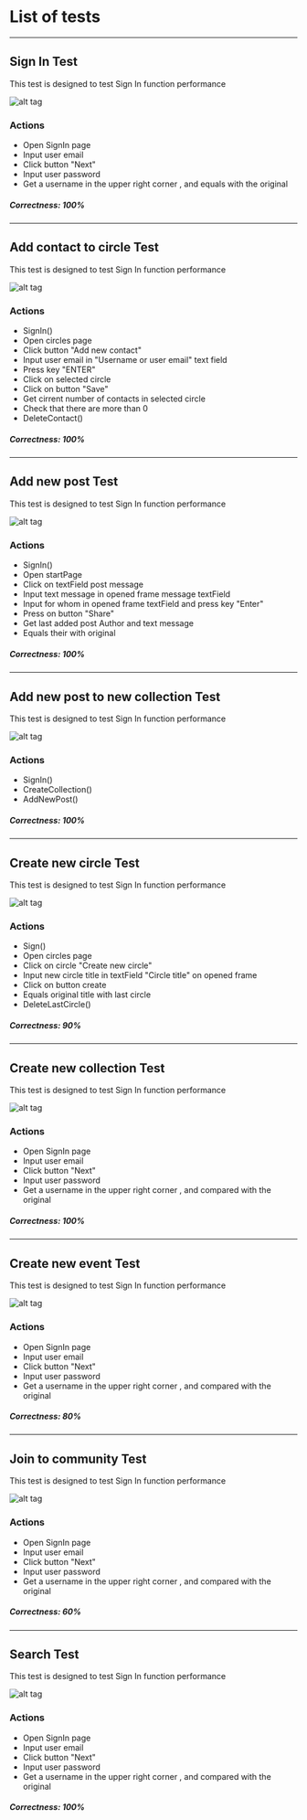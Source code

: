 # List of tests

***

## Sign In Test
This test is designed to test Sign In function performance

![alt tag](https://github.com/freiding/AutomatedTestingWebApp/blob/master/animations/signInAnim.gif)

### Actions
  - Open SignIn page
  - Input user email
  - Click button "Next"
  - Input user password
  - Get a username in the upper right corner , and equals with the original
 
##### Correctness: 100%

***

## Add contact to circle Test
This test is designed to test Sign In function performance

![alt tag](https://github.com/freiding/AutomatedTestingWebApp/blob/master/animations/addContactToCircleAnim.gif)

### Actions
  - SignIn()
  - Open circles page
  - Click button "Add new contact"
  - Input user email in "Username or user email" text field
  - Press key "ENTER"
  - Click on selected circle
  - Click on button "Save"
  - Get cirrent number of contacts in selected circle
  - Сheck that there are more than 0
  - DeleteContact()
 
##### Correctness: 100%

***

## Add new post Test
This test is designed to test Sign In function performance

![alt tag](https://github.com/freiding/AutomatedTestingWebApp/blob/master/animations/addPostAnim.gif)

### Actions
  - SignIn()
  - Open startPage
  - Click on textField post message
  - Input text message in opened frame message textField
  - Input for whom in opened frame textField and press key "Enter"
  - Press on button "Share"
  - Get last added post Author and text message
  - Equals their with original
 
##### Correctness: 100%

***

## Add new post to new collection Test
This test is designed to test Sign In function performance

![alt tag](https://github.com/freiding/AutomatedTestingWebApp/blob/master/animations/addPostToCollectionAnim.gif)

### Actions
  - SignIn()
  - CreateCollection()
  - AddNewPost()
 
##### Correctness: 100%

***

## Create new circle Test
This test is designed to test Sign In function performance

![alt tag](https://github.com/freiding/AutomatedTestingWebApp/blob/master/animations/createCircleAnim.gif)

### Actions
  - Sign()
  - Open circles page
  - Click on circle "Create new circle"
  - Input new circle title in textField "Circle title" on opened frame
  - Click on button create
  - Equals original title with last circle
  - DeleteLastCircle()
 
##### Correctness: 90%

***

## Create new collection Test
This test is designed to test Sign In function performance

![alt tag](https://github.com/freiding/AutomatedTestingWebApp/blob/master/animations/createCollectionAnim.gif)

### Actions
  - Open SignIn page
  - Input user email
  - Click button "Next"
  - Input user password
  - Get a username in the upper right corner , and compared with the original
 
##### Correctness: 100%

***

## Create new event Test
This test is designed to test Sign In function performance

![alt tag](https://github.com/freiding/AutomatedTestingWebApp/blob/master/animations/createEventAnim.gif)

### Actions
  - Open SignIn page
  - Input user email
  - Click button "Next"
  - Input user password
  - Get a username in the upper right corner , and compared with the original
 
##### Correctness: 80%

***

## Join to community Test
This test is designed to test Sign In function performance

![alt tag](https://github.com/freiding/AutomatedTestingWebApp/blob/master/animations/joinToCommunityAnim.gif)

### Actions
  - Open SignIn page
  - Input user email
  - Click button "Next"
  - Input user password
  - Get a username in the upper right corner , and compared with the original
 
##### Correctness: 60%

***

## Search Test
This test is designed to test Sign In function performance

![alt tag](https://github.com/freiding/AutomatedTestingWebApp/blob/master/animations/searchAnim.gif)

### Actions
  - Open SignIn page
  - Input user email
  - Click button "Next"
  - Input user password
  - Get a username in the upper right corner , and compared with the original
 
##### Correctness: 100%
